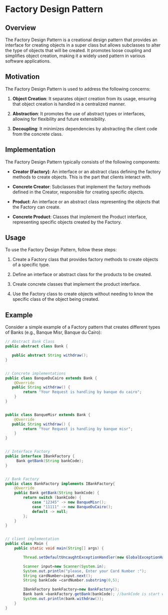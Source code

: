# Factory Design Pattern

## Overview

The Factory Design Pattern is a creational design pattern that provides an interface for creating objects in a super class but allows subclasses to alter the type of objects that will be created. It promotes loose coupling and simplifies object creation, making it a widely used pattern in various software applications.

## Motivation

The Factory Design Pattern is used to address the following concerns:

1. **Object Creation**: It separates object creation from its usage, ensuring that object creation is handled in a centralized manner.

2. **Abstraction**: It promotes the use of abstract types or interfaces, allowing for flexibility and future extensibility.

3. **Decoupling**: It minimizes dependencies by abstracting the client code from the concrete class.

## Implementation

The Factory Design Pattern typically consists of the following components:

- **Creator (Factory)**: An interface or an abstract class defining the factory methods to create objects. This is the part that clients interact with.

- **Concrete Creator**: Subclasses that implement the factory methods defined in the Creator, responsible for creating specific objects.

- **Product**: An interface or an abstract class representing the objects that the Factory can create.

- **Concrete Product**: Classes that implement the Product interface, representing specific objects created by the Factory.

## Usage

To use the Factory Design Pattern, follow these steps:

1. Create a Factory class that provides factory methods to create objects of a specific type.

2. Define an interface or abstract class for the products to be created.

3. Create concrete classes that implement the product interface.

4. Use the Factory class to create objects without needing to know the specific class of the object being created.

## Example

Consider a simple example of a Factory pattern that creates different types of Banks (e.g., Banque Misr, Banque du Cairo):

```java
// Abstract Bank Class
public abstract class Bank {

   public abstract String withdraw();
}


// Concrete implementations
public class BanqueDuCairo extends Bank {
    @Override
   public String withdraw() {
        return "Your Request is handling by banque du cairo";
    }
}


public class BanqueMisr extends Bank {
    @Override
   public String withdraw() {
        return "Your Request is handling by banque misr";
    }
}


// Interface Factory
public interface IBankFactory {
     Bank getBank(String bankCode);
}


// Bank Factory
public class BankFactory implements IBankFactory{
    @Override
    public Bank getBank(String bankCode) {
        return switch (bankCode) {
            case "12345" -> new BanqueMisr();
            case "11111" -> new BanqueDuCairo();
            default -> null;
        };
    }
}


// client implementation
public class Main {
    public static void main(String[] args) {

        Thread.setDefaultUncaughtExceptionHandler(new GlobalExceptionHandler());

        Scanner input=new Scanner(System.in);
        System.out.println("please, Enter your Card Number :");
        String cardNumber=input.next();
        String bankCode =cardNumber.substring(0,5);

        IBankFactory bankFactory=new BankFactory();
        Bank bank =bankFactory.getBank(bankCode); //bankCode is start with 12345 => banque misr OrElse banque du cairo
        System.out.println(bank.withdraw());
    }
}
